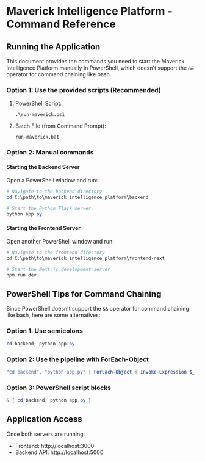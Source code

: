 # Maverick Intelligence Platform - Command Reference

## Running the Application

This document provides the commands you need to start the Maverick Intelligence Platform manually in PowerShell, which doesn't support the `&&` operator for command chaining like bash.

### Option 1: Use the provided scripts (Recommended)

1. PowerShell Script:
   ```
   .\run-maverick.ps1
   ```

2. Batch File (from Command Prompt):
   ```
   run-maverick.bat
   ```

### Option 2: Manual commands

#### Starting the Backend Server

Open a PowerShell window and run:

```powershell
# Navigate to the backend directory
cd C:\path\to\maverick_intelligence_platform\backend

# Start the Python Flask server
python app.py
```

#### Starting the Frontend Server

Open another PowerShell window and run:

```powershell
# Navigate to the frontend directory
cd C:\path\to\maverick_intelligence_platform\frontend-next

# Start the Next.js development server
npm run dev
```

## PowerShell Tips for Command Chaining

Since PowerShell doesn't support the `&&` operator for command chaining like bash, here are some alternatives:

### Option 1: Use semicolons

```powershell
cd backend; python app.py
```

### Option 2: Use the pipeline with ForEach-Object

```powershell
"cd backend", "python app.py" | ForEach-Object { Invoke-Expression $_ }
```

### Option 3: PowerShell script blocks

```powershell
& { cd backend; python app.py }
```

## Application Access

Once both servers are running:
- Frontend: http://localhost:3000
- Backend API: http://localhost:5000 